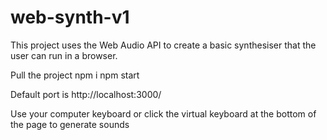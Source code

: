 # web-synth-v1

This project uses the Web Audio API to create a basic synthesiser that the user can run in a browser. 

Pull the project
npm i
npm start

Default port is http://localhost:3000/

Use your computer keyboard or click the virtual keyboard at the bottom of the page to generate sounds
